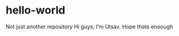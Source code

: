# hello-world
Not just another repository
Hi guys, I'm Utsav.
Hope thats enoough

<!-- Is it not my firned..s.s.s.s.sa f -->
